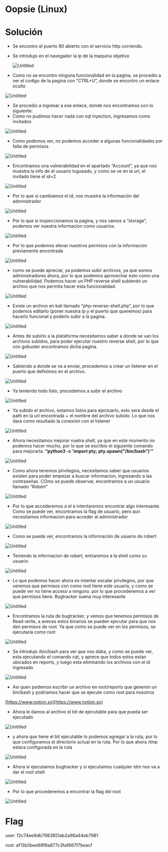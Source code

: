 # Oopsie (Linux)

# Solución

- Se encontro el puerto 80 abierto con el servicio http corriendo.
- Se introdujo en el navegador la ip de la maquina objetivo
    
    ![Untitled](images/Untitled%2014.png)
    
- Como no se encontro ninguna funcionalidad en la pagina, se procedio a ver el codigo de la pagina con “CTRL+U”, donde se encontro un enlace oculto

![Untitled](Untitled%201%201.png)

- Se procedio a ingresar a ese enlace, donde nos encontramos con lo siguiente:
- Como no pudimos hacer nada con sql inyection, ingresamos como invitados

![Untitled](Untitled%202%201.png)

- Como podemos ver, no podemos acceder a algunas funcionalidades por falta de permisos

![Untitled](Untitled%203%201.png)

- Encontramos una vulnerabilidad en el apartado “Account”, ya que nos muestra la info de el usuario logueado, y como se ve en la url, el invitado tiene el id=2

![Untitled](Untitled%204%201.png)

- Por lo que si cambiamos el id, nos muestra la información del administrador

![Untitled](Untitled%205%201.png)

- Por lo que si inspeccionamos la pagina, y nos vamos a “storage”, podemos ver nuestra informacion como usuarios.

![Untitled](Untitled%206%201.png)

- Por lo que podemos elevar nuestros permisos con la informacion previamente encontrada

![Untitled](Untitled%207%201.png)

- como se puede apreciar, ya podemos subir archivos, ya que somos administradores ahora, por lo que podemos aprovechar esto como una vulnerabilidad. Podemos hacer un PHP reverse shell subiendo un archivo que nos permita hacer esta funcionalidad.

![Untitled](Untitled%208%201.png)

- Existe un archivo en kali llamado “php-reverse-shell.php”, por lo que podemos editarlo (poner nuestra ip y el puerto que queremos) para hacerlo funcional y poderlo subir a la pagina.

![Untitled](Untitled%209%201.png)

- Antes de subirlo a la plataforma necesitamos saber a donde se van los archivos subidos, para poder ejecutar nuestro reverse shell, por lo que con gobuster encontramos dicha pagina.

![Untitled](Untitled%2010%201.png)

- Sabiendo a donde se va a enviar, procedemos a crear un listener en el puerto que definimos en el archivo.

![Untitled](Untitled%2011%201.png)

- Ya teniendo todo listo, procedemos a subir el archivo

![Untitled](Untitled%2012%201.png)

- Ya subido el archivo, estamos listos para ejectuarlo, esto sera desde el path en la url encontrada + el nombre del archivo subido. Lo que nos dara como resultado la conexión con el listener

![Untitled](Untitled%2013%201.png)

- Ahora necesitamos mejorar nuetra shell, ya que en este momento no podemos hacer mucho, por lo que se escribio el siguiente comando para mejorarla: **“python3 -c 'import pty; pty.spawn("/bin/bash")’”**

![Untitled](Untitled%2014%201.png)

- Como ahora tenemos privilegios, necesitamos saber que usuarios existen para poder empezar a buscar informacion, ingresando a las contraseñas. COmo se puede observar, encontramos a un usuario llamado “Robert”

![Untitled](images/Untitled%2015.png)

- Por lo que accederemos a el e intentaremos encontrar algo interesante. Como se puede ver, encontramos la flag de usuario, pero aun necesitamos informacion para acceder al administrador

![Untitled](images/Untitled%2016.png)

- Como se puede ver, encontramos la información de usuario de robert

![Untitled](images/Untitled%2017.png)

- Teniendo la informacion de robert, entraremos a la shell como su usuario

![Untitled](Untitled%2018.png)

- Lo que podemos hacer ahora es intentar escalar privilegios, por que veremos que permisos con como root tiene este usuario, y como se puede ver no tiene acceso a ninguno. por lo que procederemos a ver que permisos tiene. Bugtracker suena muy interesante

![Untitled](Untitled%2019.png)

- Encontramos la ruta de bugtracker, y vemos que tenemos permisos de Read-write, a aveces estos binarios se pueden ejecutar para que nos den permisos de root. Ya que como se puede ver en los permisos, se ejecutaria como root

![Untitled](Untitled%2020.png)

- Se introdujo /bin/bash para ver que nos daba, y como se puede ver, esta ejecutando el comando cat, y aprece que todos estos estan ubicados en reports, y luego esta eliminando los archivos con el id ingresado

![Untitled](Untitled%2021.png)

- Asi quen podemos escribir un archivo en root/reports que generen un bin/bash y podriamos hacer que se ejecute como root para nosotros

[https://www.notion.so](https://www.notion.so)

- Ahora le damos al archivo el bit de ejecutable para que pueda ser ejecutado

![Untitled](Untitled%2022%201.png)

- y ahora que tiene el bit ejecutable lo podemos agregar a la ruta, por lo que configuramos el directorio actual en la ruta. Por lo que ahora /tmp estara configurada en la ruta

![Untitled](Untitled%2023.png)

- Ahora si ejecutamos bugtracker y si ejecutamos cualquier idm nos va a dar el root shell

![Untitled](Untitled%2024.png)

- Por lo que procederemos a encontrar la flag del root

![Untitled](Untitled%2025.png)

# Flag

user: f2c74ee8db7983851ab2a96a44eb7981

root: af13b0bee69f8a877c3faf667f7beacf